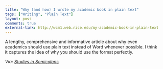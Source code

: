 ```yaml
---
title: "Why (and how) I wrote my academic book in plain text"
tags: ["Writing", "Plain Text"]
layout: post
comments: true
external-link: http://wcm1.web.rice.edu/my-academic-book-in-plain-text.html
---
```


A lengthy, comprehensive and informative article about why even academics should use plain text instead of Word whenever possible. I think it captures the idea of why you should use the format perfectly.

*Via: [Studies in Semicolons](http://semicolons.net/post/36156007526/plain-text-is-where-ideas-can-grow-and-flourish)*
